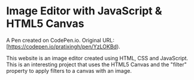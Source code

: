# Image Editor with JavaScript & HTML5 Canvas

A Pen created on CodePen.io. Original URL: [https://codepen.io/pratixingh/pen/YzLOKBd).

This website is an image editor created using HTML, CSS and JavaScript. This is an interesting project that uses the HTML5 Canvas and the "filter" property to apply filters to a canvas with an image.
